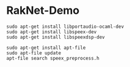 RakNet-Demo
===========

```shell
sudo apt-get install libportaudio-ocaml-dev
sudo apt-get install libspeex-dev
sudo apt-get install libspeexdsp-dev
```

```shell
sudo apt-get install apt-file
sudo apt-file update
apt-file search speex_preprocess.h
```
